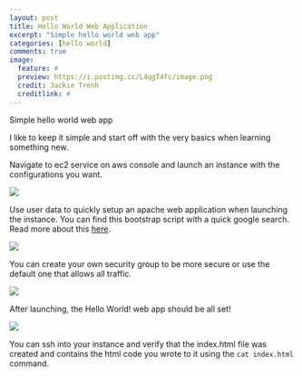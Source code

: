 ```yaml
---
layout: post
title: Hello World Web Application
excerpt: "Simple hello world web app"
categories: [hello world]
comments: true
image:
  feature: #
  preview: https://i.postimg.cc/L4qgT4fc/image.png
  credit: Jackie Trenh
  creditlink: #
---
```

Simple hello world web app

I like to keep it simple and start off with the very basics when learning something new.

Navigate to ec2 service on aws console and launch an instance with the configurations you want.

<img align="left" src="https://i.postimg.cc/L4qgT4fc/image.png">
<br clear="all" />

Use user data to quickly setup an apache web application when launching the instance. You can find this bootstrap script with a quick google search. Read more about this [here](https://docs.aws.amazon.com/AWSEC2/latest/UserGuide/user-data.html).



<img align="left" src="https://i.postimg.cc/vHgmJc3x/image.png">
<br clear="all" />

You can create your own security group to be more secure or use the default one that allows all traffic.



<img align="left" src="https://i.postimg.cc/MKVcCs9t/image.png">
<br clear="all" />

After launching, the Hello World! web app should be all set!





<img align="left" src="https://i.postimg.cc/90TMjMYz/image.png">
<br clear="all" />


You can ssh into your instance and verify that the index.html file was created and contains the html code you wrote to it using the 
```cat index.html``` command.


